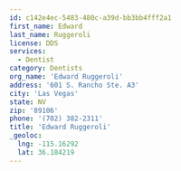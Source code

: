```yaml
---
id: c142e4ec-5483-480c-a39d-bb3bb4fff2a1
first_name: Edward
last_name: Ruggeroli
license: DDS
services:
  - Dentist
category: Dentists
org_name: 'Edward Ruggeroli'
address: '601 S. Rancho Ste. A3'
city: 'Las Vegas'
state: NV
zip: '89106'
phone: '(702) 382-2311'
title: 'Edward Ruggeroli'
_geoloc:
  lng: -115.16292
  lat: 36.184219
---
```

